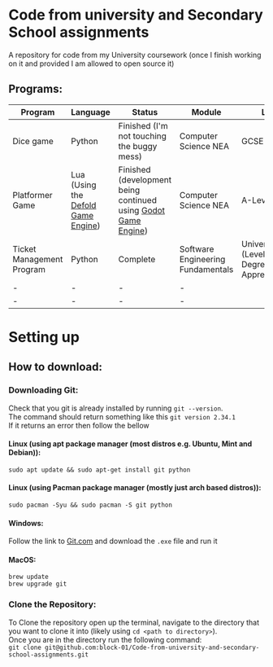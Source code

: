 # Code from university and Secondary School assignments
A repository for code from my University coursework (once I finish working on it and provided I am allowed to open source it)

## Programs:

| Program | Language | Status | Module | Level |
| --- | ----------- | - | - | - |
| Dice game | Python | Finished (I'm not touching the buggy mess) | Computer Science NEA | GCSE |
| Platformer Game | Lua (Using the <a href="https://defold.com/" target="_blank">Defold Game Engine</a>) | Finished (development being continued using <a href="https://godotengine.org/" target="_blank">Godot Game Engine</a>) | Computer Science NEA | A-Level |
| Ticket Management Program | Python | Complete | Software Engineering Fundamentals | University (Level-6 Degree Apprenticeship) |
| - | - | - | - |
| - | - | - | - |


# Setting up

## How to download:
### Downloading Git:
Check that you git is already installed by running `git --version`.<br>
The command should return something like this `git version 2.34.1`<br>
If it returns an error then follow the bellow
<br>

#### Linux (using apt package manager (most distros e.g. Ubuntu, Mint and Debian)):<br>
`sudo apt update && sudo apt-get install git python`
<br>

#### Linux (using Pacman package manager (mostly just arch based distros)):<br>
`sudo pacman -Syu && sudo pacman -S git python`<br>

#### Windows:<br>
Follow the link to <a href="https://git-scm.com/" target="_blank">Git.com</a> and download the `.exe` file and run it<br>

#### MacOS:
`brew update`<br>
`brew upgrade git`<br>

### Clone the Repository:

To Clone the repository open up the terminal, navigate to the directory that you want to clone it into (likely using `cd <path to directory>`).
<br>
Once you are in the directory run the following command:<br>`git clone git@github.com:block-01/Code-from-university-and-secondary-school-assignments.git`
